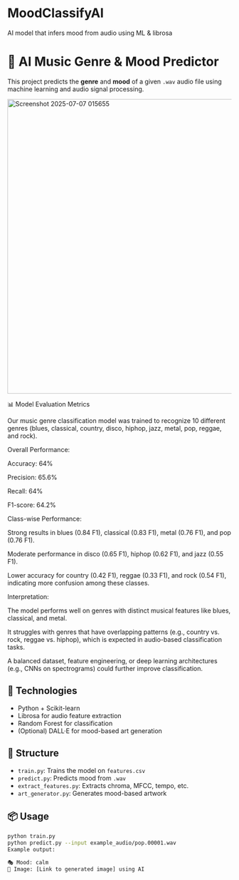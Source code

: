 # MoodClassifyAI
AI model that  infers mood from audio using ML &amp; librosa
# 🎵 AI Music Genre & Mood Predictor

This project predicts the **genre** and **mood** of a given `.wav` audio file using machine learning and audio signal processing.

<img width="866" height="661" alt="Screenshot 2025-07-07 015655" src="https://github.com/user-attachments/assets/ef452ca8-205c-4108-8237-6f6a1273559c" />

📊 Model Evaluation Metrics

Our music genre classification model was trained to recognize 10 different genres (blues, classical, country, disco, hiphop, jazz, metal, pop, reggae, and rock).

Overall Performance:

Accuracy: 64%

Precision: 65.6%

Recall: 64%

F1-score: 64.2%

Class-wise Performance:

Strong results in blues (0.84 F1), classical (0.83 F1), metal (0.76 F1), and pop (0.76 F1).

Moderate performance in disco (0.65 F1), hiphop (0.62 F1), and jazz (0.55 F1).

Lower accuracy for country (0.42 F1), reggae (0.33 F1), and rock (0.54 F1), indicating more confusion among these classes.

Interpretation:

The model performs well on genres with distinct musical features like blues, classical, and metal.

It struggles with genres that have overlapping patterns (e.g., country vs. rock, reggae vs. hiphop), which is expected in audio-based classification tasks.

A balanced dataset, feature engineering, or deep learning architectures (e.g., CNNs on spectrograms) could further improve classification.
## 🔧 Technologies
- Python + Scikit-learn
- Librosa for audio feature extraction
- Random Forest for classification
- (Optional) DALL·E for mood-based art generation

## 📁 Structure
- `train.py`: Trains the model on `features.csv`
- `predict.py`: Predicts  mood from `.wav`
- `extract_features.py`: Extracts chroma, MFCC, tempo, etc.
- `art_generator.py`: Generates mood-based artwork

## 📦 Usage
```bash
python train.py
python predict.py --input example_audio/pop.00001.wav
Example output:

🎭 Mood: calm
🎨 Image: [Link to generated image] using AI
